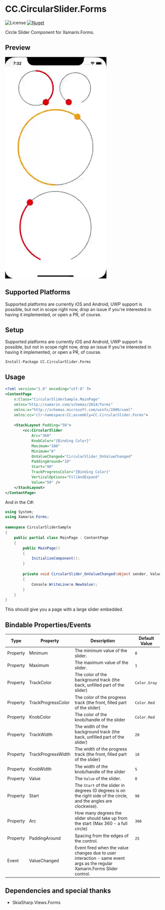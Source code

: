 # CC.CircularSlider.Forms
![License](https://img.shields.io/github/license/codechem/CC.CircularSlider.Forms)
[![Nuget](https://img.shields.io/nuget/v/CC.CircularSlider.Forms)](https://www.nuget.org/packages/CC.CircularSlider.Forms/)

Circle Slider Component for Xamarin.Forms.

## Preview
![](preview.gif)


## Supported Platforms

Supported platforms are currently iOS and Android, UWP support is possible, but not in scope right now, drop an issue if you're interested in having it implemented, or open a PR, of course.


## Setup

Supported platforms are currently iOS and Android, UWP support is possible, but not in scope right now, drop an issue if you're interested in having it implemented, or open a PR, of course.

```
Install-Package CC.CircularSlider.Forms
```

## Usage

```xml
<?xml version="1.0" encoding="utf-8" ?>
<ContentPage
    x:Class="CircularSliderSample.MainPage"
    xmlns="http://xamarin.com/schemas/2014/forms"
    xmlns:x="http://schemas.microsoft.com/winfx/2009/xaml"
    xmlns:cc="clr-namespace:CC;assembly=CC.CircularSlider.Forms">

    <StackLayout Padding="50">
        <cc:CircularSlider
            Arc="360"
            KnobColor="{Binding Color}"
            Maximum="100"
            Minimum="0"
            OnValueChanged="CircularSlider_OnValueChanged"
            PaddingAround="10"
            Start="90"
            TrackProgressColor="{Binding Color}"
            VerticalOptions="FillAndExpand"
            Value="50" />
    </StackLayout>
</ContentPage>
```

And in the C#:

```c#
using System;
using Xamarin.Forms;

namespace CircularSliderSample
{
    public partial class MainPage : ContentPage
    {
        public MainPage()
        {
            InitializeComponent();
        }

        private void CircularSlider_OnValueChanged(object sender, ValueChangedEventArgs e)
        {
            Console.WriteLine(e.NewValue);
        }
    }
}
```

This should give you a page with a large slider embedded.

## Bindable Properties/Events

| Type       | Property                  | Description                                                                                                                         | Default Value              |
|------------|---------------------------|-------------------------------------------------------------------------------------------------------------------------------------|----------------------------|
| Property   | Minimum                   | The minimum value of the slider.                                                                                                    | `0`                        |
| Property   | Maximum                   | The maximum value of the slider.                                                                                                    | `1`                        |
| Property   | TrackColor                | The color of the background track (the back, unfilled part of the slider)                                                           | `Color.Gray`               |
| Property   | TrackProgressColor        | The color of the progress track (the front, filled part of the slider)                                                              | `Color.Red`                |
| Property   | KnobColor                 | The color of the knob/handle of the slider                                                                                          | `Color.Red`                |
| Property   | TrackWidth                | The width of the background track (the back, unfilled part of the slider)                                                           | `20`                       |
| Property   | TrackProgressWidth        | The width of the progress track (the front, filled part of the slider)                                                              | `10`                       |
| Property   | KnobWidth                 | The width of the knob/handle of the slider                                                                                          | `5`                        |
| Property   | Value                     | The `Value` of the slider.                                                                                                          | `0`                        |
| Property   | Start                     | The `Start` of the slider in degrees (0 degrees is on the right side of the circle, and the angles are clockwise).                  | `90`                       |
| Property   | Arc                       | How many degrees the slider should take up from the start (Max 360 - a full circle)                                                 | `360`                      |
| Property   | PaddingAround             | Spacing from the edges of the control.                                                                                              | `25`                       |
| Event      | ValueChanged              | Event fired when the value changes due to user interaction - same event args as the regular Xamarin.Forms Slider control.           |                            |


## Dependencies and special thanks

- SkiaSharp.Views.Forms
